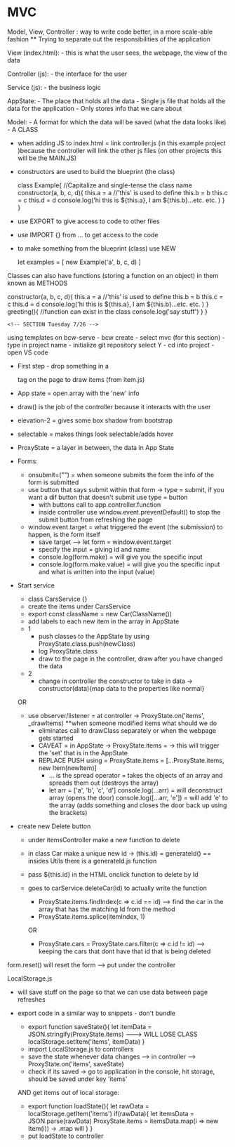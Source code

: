 # MVC

Model, View, Controller : way to write code better, in a more scale-able fashion 
** Trying to separate out the responsibilities of the application 

View (index.html): 
    - this is what the user sees, the webpage, the view of the data

Controller (js):
    - the interface for the user 

Service (js):
    - the business logic 

AppState:
    - The place that holds all the data
    - Single js file that holds all the data for the application 
    - Only stores info that we care about

Model:
    - A format for which the data will be saved (what the data looks like)
    - A CLASS 


<!-- SECTION Monday 7/25 -->
- when adding JS to index.html = link controller.js (in this example project )because the controller will link the other js files (on other projects this will be the MAIN.JS)

- constructors are used to build the blueprint (the class)
    
    class Example{ //Capitalize and single-tense the class name
        constructor(a, b, c, d){
            this.a = a //'this' is used to define
            this.b = b
            this.c = c
            this.d = d 
            console.log('hi this is ${this.a}, I am ${this.b}...etc. etc. )
        }
    }

- use EXPORT to give access to code to other files 
- use IMPORT {} from ... to get access to the code 

- to make something from the blueprint (class) use NEW 
    
    let examples = [
        new Example('a', b, c, d)
    ]

Classes can also have functions (storing a function on an object) in them known as METHODS   

constructor(a, b, c, d){
            this.a = a //'this' is used to define
            this.b = b
            this.c = c
            this.d = d 
            console.log('hi this is ${this.a}, I am ${this.b}...etc. etc. )
        }
        greeting(){ //function can exist in the class
            console.log('say stuff')
        }
    }

    <!-- SECTION Tuesday 7/26 -->
using templates on bcw-serve 
    - bcw create 
    - select mvc (for this section)
    - type in project name 
    - initialize git repository select Y
    - cd into project 
    - open VS code 

 <!-- SECTION Wednesday 7/27 -->
 - First step - drop something in a <p>tag on the page to draw items (from item.js)

 - App state = open array with the 'new' info 

 - draw() is the job of the controller because it interacts with the user 

 - elevation-2 = gives some box shadow from bootstrap 
 - selectable = makes things look selectable/adds hover 

<!-- NOTE come back to this idea: clarify what is Proxy State -->
 - ProxyState = a layer in between, the data in App State 

- Forms:
    - onsubmit=("") = when someone submits the form the info of the form is submitted 
    - use button that says submit within that form -> type = submit, if you want a dif button that doesn't submit use type = button
        - with buttons call to app.controller.function 
        - inside controller use window.event.preventDefault() to stop the submit button from refreshing the page 
    - window.event.target = what triggered the event (the submission) to happen, is the form itself 
        - save target --> let form = window.event.target 
        - specify the input = giving id and name 
        - console.log(form.make) = will give you the specific input 
        - console.log(form.make.value) = will give you the specific input and what is written into the input (value)

- Start service
    - class CarsService {}
    - create the items under CarsService
    - export const className = new Car(ClassName())
    - add labels to each new item in the array in AppState 
    - 1
        - push classes to the AppState by using ProxyState.class.push(newClass)
        - log ProxyState.class
        - draw to the page in the controller, draw after you have changed the data 
    - 2
        - change in controller the constructor to take in data -> constructor(data){map data to the properties like normal}
        
    OR
    - use observer/listener = at controller -> ProxyState.on('items', _drawItems) **when someone modified items what should we do 
        - eliminates call to drawClass separately or when the webpage gets started
        <!-- NOTE -->
        - CAVEAT = in AppState -> ProxyState.items =  -> this will trigger the 'set' that is in the AppState 
        - REPLACE PUSH using = ProxyState.items = [...ProxyState.items, new Item(newItem)]
            - ... is the spread operator = takes the objects of an array and spreads them out (destroys the array) 
            - let arr = ['a', 'b', 'c', 'd']
                console.log(...arr) = will deconstruct array (opens the door)
                console.log([...arr, 'e']) = will add 'e' to the array (adds something and closes the door back up using the brackets)

- create new Delete button 
    - under itemsController make a new function to delete 
    - in class Car make a unique new id -> (this.id) = generateId() == insides Utils there is a generateId.js function 
    - pass ${this.id} in the HTML onclick function to delete by Id 
    - goes to carService.deleteCar(id) to actually write the function 
        - ProxyState.items.findIndex(c => c.id == id) --> find the car in the array that has the matching Id from the method 
        - ProxyState.items.splice(itemIndex, 1)

        OR
        - ProxyState.cars = ProxyState.cars.filter(c => c.id != id) --> keeping the cars that dont have that id that is being deleted


form.reset() will reset the form --> put under the controller 


LocalStorage.js 
- will save stuff on the page so that we can use data between page refreshes 
- export code in a similar way to snippets - don't bundle 
    - export function saveState(){
        let itemData = JSON.stringify(ProxyState.items) ---> WILL LOSE CLASS
        localStorage.setItem('items', itemData)
    }
    - import LocalStorage.js to controllers 
    - save the state whenever data changes --> in controller --> ProxyState.on('items', saveState)
    - check if its saved -> go to application in the console, hit storage, should be saved under key 'items'

    AND get items out of local storage:

    - export function loadState(){
        let rawData = localStorage.getItem('items')
        if(rawData){
            let itemsData = JSON.parse(rawData)
            ProxyState.items = itemsData.map(i => new Item(i)) -> .map will 
        }
    }
    - put loadState to controller 